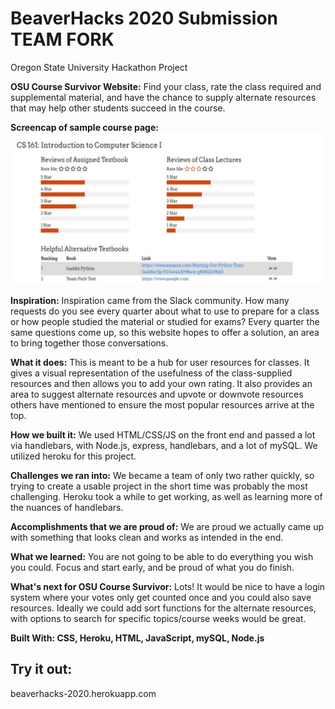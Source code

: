 # BeaverHacks 2020 Submission TEAM FORK
Oregon State University Hackathon Project

**OSU Course Survivor Website:**  Find your class, rate the class required and supplemental material, and have the chance to supply alternate resources that may help other students succeed in the course.

**Screencap of sample course page:**
<img src='screenshot osu course survivor.jpg' title='Course Page Preview' width='' alt='Sample Course Page' />

**Inspiration:**
Inspiration came from the Slack community. How many requests do you see every quarter about what to use to prepare for a class or how people studied the material or studied for exams? Every quarter the same questions come up, so this website hopes to offer a solution, an area to bring together those conversations.

**What it does:**
This is meant to be a hub for user resources for classes. It gives a visual representation of the usefulness of the class-supplied resources and then allows you to add your own rating. It also provides an area to suggest alternate resources and upvote or downvote resources others have mentioned to ensure the most popular resources arrive at the top.

**How we built it:**
We used HTML/CSS/JS on the front end and passed a lot via handlebars, with Node.js, express, handlebars, and a lot of mySQL. We utilized heroku for this project.

**Challenges we ran into:**
We became a team of only two rather quickly, so trying to create a usable project in the short time was probably the most challenging. Heroku took a while to get working, as well as learning more of the nuances of handlebars.

**Accomplishments that we are proud of:**
We are proud we actually came up with something that looks clean and works as intended in the end.

**What we learned:**
You are not going to be able to do everything you wish you could. Focus and start early, and be proud of what you do finish.

**What's next for OSU Course Survivor:**
Lots! It would be nice to have a login system where your votes only get counted once and you could also save resources. Ideally we could add sort functions for the alternate resources, with options to search for specific topics/course weeks would be great.

**Built With:
CSS,
Heroku,
HTML,
JavaScript,
mySQL,
Node.js**

## Try it out:

 beaverhacks-2020.herokuapp.com

